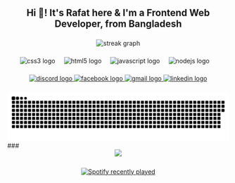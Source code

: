 <h2 align="center">Hi 👋! It's Rafat here & I'm a Frontend Web Developer, from Bangladesh</h2>

###

<div align="center">
  <img src="https://myreadme.vercel.app/api/embed/Rafat-Ahmed2023?panels=userstatistics,toprepositories,toplanguages,commitgraph" height="230" alt="streak graph"  />
</div>

###

<div align="center">
  <img src="https://img.shields.io/badge/CSS3-1572B6?logo=css3&logoColor=white&style=for-the-badge" height="30" alt="css3 logo"  />
  <img width="12" />
  <img src="https://img.shields.io/badge/HTML5-E34F26?logo=html5&logoColor=white&style=for-the-badge" height="30" alt="html5 logo"  />
  <img width="12" />
  <img src="https://img.shields.io/badge/JavaScript-F7DF1E?logo=javascript&logoColor=black&style=for-the-badge" height="30" alt="javascript logo"  />
  <img width="12" />
  <img src="https://img.shields.io/badge/Node.js-339933?logo=nodedotjs&logoColor=white&style=for-the-badge" height="30" alt="nodejs logo"  />
  <img width="12" />
</div>

###

<div align="center">
  <a href="https://discord.com/users/974590170005389354" target="_blank">
    <img src="https://img.shields.io/static/v1?message=Discord&logo=discord&label=&color=7289DA&logoColor=white&labelColor=&style=for-the-badge" height="35" alt="discord logo"  />
  </a>
  <a href="https://www.facebook.com/profile.php?id=100054616691154" target="_blank">
    <img src="https://img.shields.io/static/v1?message=Facebook&logo=facebook&label=&color=1877F2&logoColor=white&labelColor=&style=for-the-badge" height="35" alt="facebook logo"  />
  </a>
  <a href="mailto:0092powerstar@gmail.com" target="_blank">
    <img src="https://img.shields.io/static/v1?message=Email&logo=gmail&label=&color=D14836&logoColor=white&labelColor=&style=for-the-badge" height="35" alt="gmail logo"  />
  </a>
  <a href="https://www.linkedin.com/in/rafat-ahmed-b1a84325b/" target="_blank">
    <img src="https://img.shields.io/static/v1?message=LinkedIn&logo=linkedin&label=&color=0077B5&logoColor=white&labelColor=&style=for-the-badge" height="35" alt="linkedin logo"  />
  </a>
</div>

###

<picture>
  <source media="(prefers-color-scheme: dark)" srcset="https://raw.githubusercontent.com/Rafat-Ahmed2023/Rafat-Ahmed2023/output/github-contribution-grid-snake-dark.svg" />
  <source media="(prefers-color-scheme: light)" srcset="https://raw.githubusercontent.com/Rafat-Ahmed2023/Rafat-Ahmed2023/output/github-contribution-grid-snake.svg" />
  <img alt="github-snake" src="https://raw.githubusercontent.com/Rafat-Ahmed2023/Rafat-Ahmed2023/output/github-contribution-grid-snake-dark.svg" />
</picture>
###

<div align="center"><a href="https://discord.com/users/974590170005389354"><img src="https://lanyard.cnrad.dev/api/974590170005389354"/></a></div>

###

<div align="center">
  <a href="https://open.spotify.com/user/31ghhotkvnf764nyoydxr52pwlem">
    <img src="https://spotify-recently-played-readme.vercel.app/api?user=31ghhotkvnf764nyoydxr52pwlem&count=5&unique=true" alt="Spotify recently played"  />
  </a>
</div>
